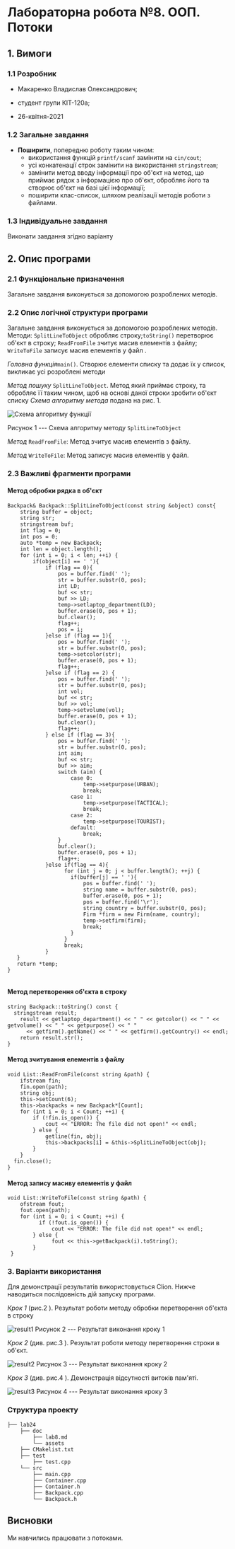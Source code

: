 ﻿
# Лабораторна робота №8. ООП. Потоки

## 1. Вимоги

### 1.1 Розробник

- Макаренко Владислав Олександрович;

- студент групи КІТ-120а;

- 26-квітня-2021

### 1.2 Загальне завдання

 * **Поширити**, попередню роботу таким чином:
	 * використання функцій `printf/scanf` замінити на `cin/cout`;
	 * усі конкатенації строк замінити на використання `stringstream`;  
	 * замінити метод вводу інформації про об'єкт на метод, що приймає рядок з інформацією про об'єкт, обробляє його та створює об'єкт  на базі цієї інформації;
	 * поширити клас-список, шляхом реалізації методів роботи з файлами.

 
### 1.3 Індивідуальне завдання

 Виконати завдання згідно варіанту
 

## 2. Опис програми 

### 2.1 Функціональне призначення

Загальне завдання виконується за допомогою розроблених методів. 

### 2.2 Опис логічної структури програми

Загальне завдання виконується за допомогою розроблених методів. Методи:  `SplitLineToObject` обробляє строку;`toString()` перетворює об'єкт в строку; `ReadFromFile` зчитує масив елементів з файлу; `WriteToFile` записує масив елементів у файл .

_Головна функція_`main()`. 
Створює елементи списку та додає їх у список, викликає усі розроблені методи


_Метод пошуку_ `SplitLineToObject`. Метод який приймає строку, та обробляє її таким чином, щоб на основі даної строки зробити об'єкт списку
_Схема алгоритму метода_ подана на рис. 1.

![Схема алгоритму функції](https://github.com/Vlad-Makarenko/Programing-repo/blob/main/lab24/doc/assets/SplitLineToObject.png?raw=true)

Рисунок 1 --- Схема алгоритму методу `SplitLineToObject`

_Метод_ `ReadFromFile`: Метод зчитує масив елементів з файлу.

_Метод_ `WriteToFile`: Метод записує масив елементів у файл.





### 2.3 Важливі фрагменти програми

#### Метод обробки рядка в об'єкт

``` 
Backpack& Backpack::SplitLineToObject(const string &object) const{  
    string buffer = object;  
    string str;  
    stringstream buf;  
    int flag = 0;  
    int pos = 0;  
    auto *temp = new Backpack;  
    int len = object.length();  
    for (int i = 0; i < len; ++i) {  
		if(object[i] == ' '){  
			if (flag == 0){  
				pos = buffer.find(' ');  
                str = buffer.substr(0, pos);  
                int LD;  
                buf << str;  
                buf >> LD;  
                temp->setlaptop_department(LD);  
                buffer.erase(0, pos + 1);  
                buf.clear();  
                flag++;  
                pos = i;  
            }else if (flag == 1){  
			    pos = buffer.find(' ');  
                str = buffer.substr(0, pos);  
                temp->setcolor(str);  
                buffer.erase(0, pos + 1);  
                flag++;  
            }else if (flag == 2) {  
			    pos = buffer.find(' ');  
                str = buffer.substr(0, pos);  
                int vol;  
                buf << str;  
                buf >> vol;  
                temp->setvolume(vol);  
                buffer.erase(0, pos + 1);  
                buf.clear();  
                flag++;  
            } else if (flag == 3){  
			    pos = buffer.find(' ');  
                str = buffer.substr(0, pos);  
                int aim;  
                buf << str;  
                buf >> aim;  
                switch (aim) {  
				    case 0:  
                        temp->setpurpose(URBAN);  
                        break;  
                    case 1:  
                        temp->setpurpose(TACTICAL);  
                        break;  
                    case 2:  
                        temp->setpurpose(TOURIST);  
                    default:  
                        break;  
                }  
			    buf.clear();  
                buffer.erase(0, pos + 1);  
                flag++;  
            }else if(flag == 4){   
				  for (int j = 0; j < buffer.length(); ++j) {  
					if(buffer[j] == ' '){  
					    pos = buffer.find(' ');  
                        string name = buffer.substr(0, pos);  
                        buffer.erase(0, pos + 1);  
                        pos = buffer.find('\r');  
                        string country = buffer.substr(0, pos);  
                        Firm *firm = new Firm(name, country);  
                        temp->setfirm(firm);  
                        break;  
                    }  
				  }  
				  break;  
            }  
   }
   return *temp;  
}
  
```
#### Метод перетворення об'єкта в строку

```
string Backpack::toString() const {  
  stringstream result;  
    result << getlaptop_department() << " " << getcolor() << " " << getvolume() << " " << getpurpose() << " "  
	  << getfirm().getName() << " " << getfirm().getCountry() << endl;  
    return result.str();  
}
```
#### Метод зчитування елементів з файлу
```
void List::ReadFromFile(const string &path) {  
    ifstream fin;  
    fin.open(path);  
    string obj;  
    this->setCount(6);  
    this->backpacks = new Backpack*[Count];  
    for (int i = 0; i < Count; ++i) {  
		if (!fin.is_open()) {  
		    cout << "ERROR: The file did not open!" << endl;  
        } else {  
		    getline(fin, obj);  
            this->backpacks[i] = &this->SplitLineToObject(obj);  
        }  
	}  
  fin.close();  
}
```
#### Метод запису масиву елементів у файл
```
void List::WriteToFile(const string &path) {  
    ofstream fout;  
    fout.open(path);  
    for (int i = 0; i < Count; ++i) {  
		  if (!fout.is_open()) {  
			  cout << "ERROR: The file did not open!" << endl;  
        } else {  
			  fout << this->getBackpack(i).toString();  
        }  
 }
```

### 3. Варіанти використання

Для демонстрації результатів використовується Clion. Нижче наводиться послідовність  дій запуску програми.

_Крок 1_ (рис.2 ). Результат роботи методу обробки перетворення об'єкта в строку

![result1](https://github.com/Vlad-Makarenko/Programing-repo/blob/main/lab24/doc/assets/Screenshot_1.png?raw=true)
Рисунок 2 --- Результат виконання кроку 1

_Крок 2_ (див. рис.3 ). Результат роботи методу перетворення строки в об'єкт.

![result2](https://github.com/Vlad-Makarenko/Programing-repo/blob/main/lab24/doc/assets/Screenshot_2.png?raw=true)
Рисунок 3 --- Результат виконання кроку 2

_Крок 3_ (див. рис.4 ). Демонстрація відсутності витоків пам'яті.

![result3](https://github.com/Vlad-Makarenko/Programing-repo/blob/main/lab23/doc/assets/Screenshot_6.png?raw=true)
Рисунок 4 --- Результат виконання кроку 3


### Структура проекту

	├── lab24
	    ├── doc
	        ├── lab8.md
	        └── assets
        ├── CMakelist.txt
		├── test
            ├── test.cpp
		└── src
		    ├── main.cpp
		    ├── Container.cpp
            ├── Container.h
		    ├── Backpack.cpp
		    └── Backpack.h
## Висновки

Ми навчились працювати з потоками.

